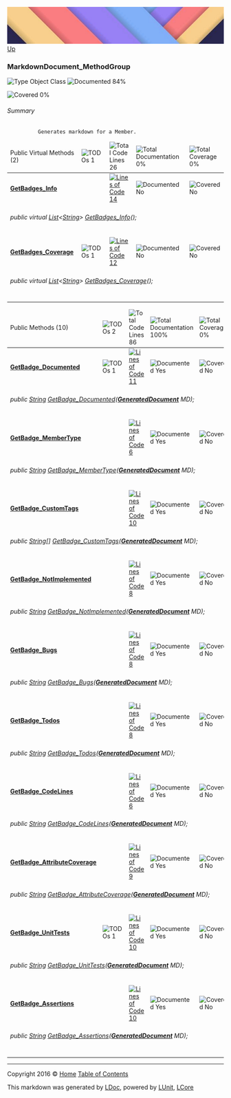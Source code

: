 ![](../Content/LDoc-banner-small.png "")
[Up](../LDoc.md)

### MarkdownDocument_MethodGroup

![Type Object Class](http://b.repl.ca/v1/Type-Object%20Class-blue.png "") ![Documented 84%](http://b.repl.ca/v1/Documented-84%25-green.png "")

![Covered 0%](http://b.repl.ca/v1/Covered-0%25-red.png "")


###### Summary

              Generates markdown for a Member.
            

<table>
<thead><tr><td>Public Virtual Methods (2)</td>
<td><img src="http://b.repl.ca/v1/TODOs-1-orange.png" alt="TODOs 1" /></td>
<td><img src="http://b.repl.ca/v1/Total%20Code%20Lines-26-blue.png" alt="Total Code Lines 26" /></td>
<td><img src="http://b.repl.ca/v1/Total%20Documentation-0%25-red.png" alt="Total Documentation 0%" /></td>
<td><img src="http://b.repl.ca/v1/Total%20Coverage-0%25-red.png" alt="Total Coverage 0%" /></td></tr></thead>
<tr><td><h4><strong><a href="MarkdownDocument_MethodGroup_GetBadges_Info.md" alt="">GetBadges_Info</a></strong></h4></td>
<td>   </td>
<td><a href="../Markdown/Generators/MarkdownDocument_MethodGroup.cs#L39" alt=""><img src="http://b.repl.ca/v1/Lines%20of%20Code-14-blue.png" alt="Lines of Code 14" /></a></td>
<td><img src="http://b.repl.ca/v1/Documented-No-red.png" alt="Documented No" /></td>
<td><img src="http://b.repl.ca/v1/Covered-No-red.png" alt="Covered No" /></td></tr>
<tr><td colspan="5"><h6>public virtual <a href="https://msdn.microsoft.com/en-us/library/6sh2ey19.aspx" alt="" target="_blank">List</a>&lt;<a href="https://msdn.microsoft.com/en-us/library/system.string.aspx" alt="">String</a>&gt; <a href="MarkdownDocument_MethodGroup_GetBadges_Info.md" alt="">GetBadges_Info</a>();</h6>
</td>
</tr>
<tr><td><h4><strong><a href="MarkdownDocument_MethodGroup_GetBadges_Coverage.md" alt="">GetBadges_Coverage</a></strong></h4></td>
<td><img src="http://b.repl.ca/v1/TODOs-1-yellow.png" alt="TODOs 1" />   </td>
<td><a href="../Markdown/Generators/MarkdownDocument_MethodGroup.cs#L143" alt=""><img src="http://b.repl.ca/v1/Lines%20of%20Code-12-blue.png" alt="Lines of Code 12" /></a></td>
<td><img src="http://b.repl.ca/v1/Documented-No-red.png" alt="Documented No" /></td>
<td><img src="http://b.repl.ca/v1/Covered-No-red.png" alt="Covered No" /></td></tr>
<tr><td colspan="5"><h6>public virtual <a href="https://msdn.microsoft.com/en-us/library/6sh2ey19.aspx" alt="" target="_blank">List</a>&lt;<a href="https://msdn.microsoft.com/en-us/library/system.string.aspx" alt="">String</a>&gt; <a href="MarkdownDocument_MethodGroup_GetBadges_Coverage.md" alt="">GetBadges_Coverage</a>();</h6>
</td>
</tr>
<tr><td width="850px" colspan="421"></td></tr>
</table>


<table>
<thead><tr><td>Public Methods (10)</td>
<td><img src="http://b.repl.ca/v1/TODOs-2-orange.png" alt="TODOs 2" /></td>
<td><img src="http://b.repl.ca/v1/Total%20Code%20Lines-86-blue.png" alt="Total Code Lines 86" /></td>
<td><img src="http://b.repl.ca/v1/Total%20Documentation-100%25-brightgreen.png" alt="Total Documentation 100%" /></td>
<td><img src="http://b.repl.ca/v1/Total%20Coverage-0%25-red.png" alt="Total Coverage 0%" /></td></tr></thead>
<tr><td><h4><strong><a href="MarkdownDocument_MethodGroup_GetBadge_Documented.md" alt="">GetBadge_Documented</a></strong></h4></td>
<td><img src="http://b.repl.ca/v1/TODOs-1-yellow.png" alt="TODOs 1" />   </td>
<td><a href="../Markdown/Generators/MarkdownDocument_MethodGroup.cs#L60" alt=""><img src="http://b.repl.ca/v1/Lines%20of%20Code-11-blue.png" alt="Lines of Code 11" /></a></td>
<td><img src="http://b.repl.ca/v1/Documented-Yes-brightgreen.png" alt="Documented Yes" /></td>
<td><img src="http://b.repl.ca/v1/Covered-No-red.png" alt="Covered No" /></td></tr>
<tr><td colspan="5"><h6>public <a href="https://msdn.microsoft.com/en-us/library/system.string.aspx" alt="">String</a> <a href="MarkdownDocument_MethodGroup_GetBadge_Documented.md" alt="">GetBadge_Documented</a>(<strong><a href="GeneratedDocument.md" alt="">GeneratedDocument</a></strong> MD);</h6>
</td>
</tr>
<tr><td><h4><strong><a href="MarkdownDocument_MethodGroup_GetBadge_MemberType.md" alt="">GetBadge_MemberType</a></strong></h4></td>
<td>   </td>
<td><a href="../Markdown/Generators/MarkdownDocument_MethodGroup.cs#L75" alt=""><img src="http://b.repl.ca/v1/Lines%20of%20Code-6-blue.png" alt="Lines of Code 6" /></a></td>
<td><img src="http://b.repl.ca/v1/Documented-Yes-brightgreen.png" alt="Documented Yes" /></td>
<td><img src="http://b.repl.ca/v1/Covered-No-red.png" alt="Covered No" /></td></tr>
<tr><td colspan="5"><h6>public <a href="https://msdn.microsoft.com/en-us/library/system.string.aspx" alt="">String</a> <a href="MarkdownDocument_MethodGroup_GetBadge_MemberType.md" alt="">GetBadge_MemberType</a>(<strong><a href="GeneratedDocument.md" alt="">GeneratedDocument</a></strong> MD);</h6>
</td>
</tr>
<tr><td><h4><strong><a href="MarkdownDocument_MethodGroup_GetBadge_CustomTags.md" alt="">GetBadge_CustomTags</a></strong></h4></td>
<td>   </td>
<td><a href="../Markdown/Generators/MarkdownDocument_MethodGroup.cs#L84" alt=""><img src="http://b.repl.ca/v1/Lines%20of%20Code-10-blue.png" alt="Lines of Code 10" /></a></td>
<td><img src="http://b.repl.ca/v1/Documented-Yes-brightgreen.png" alt="Documented Yes" /></td>
<td><img src="http://b.repl.ca/v1/Covered-No-red.png" alt="Covered No" /></td></tr>
<tr><td colspan="5"><h6>public <a href="https://msdn.microsoft.com/en-us/library/system.string.aspx" alt="">String</a>[] <a href="MarkdownDocument_MethodGroup_GetBadge_CustomTags.md" alt="">GetBadge_CustomTags</a>(<strong><a href="GeneratedDocument.md" alt="">GeneratedDocument</a></strong> MD);</h6>
</td>
</tr>
<tr><td><h4><strong><a href="MarkdownDocument_MethodGroup_GetBadge_NotImplemented.md" alt="">GetBadge_NotImplemented</a></strong></h4></td>
<td>   </td>
<td><a href="../Markdown/Generators/MarkdownDocument_MethodGroup.cs#L100" alt=""><img src="http://b.repl.ca/v1/Lines%20of%20Code-8-blue.png" alt="Lines of Code 8" /></a></td>
<td><img src="http://b.repl.ca/v1/Documented-Yes-brightgreen.png" alt="Documented Yes" /></td>
<td><img src="http://b.repl.ca/v1/Covered-No-red.png" alt="Covered No" /></td></tr>
<tr><td colspan="5"><h6>public <a href="https://msdn.microsoft.com/en-us/library/system.string.aspx" alt="">String</a> <a href="MarkdownDocument_MethodGroup_GetBadge_NotImplemented.md" alt="">GetBadge_NotImplemented</a>(<strong><a href="GeneratedDocument.md" alt="">GeneratedDocument</a></strong> MD);</h6>
</td>
</tr>
<tr><td><h4><strong><a href="MarkdownDocument_MethodGroup_GetBadge_Bugs.md" alt="">GetBadge_Bugs</a></strong></h4></td>
<td>   </td>
<td><a href="../Markdown/Generators/MarkdownDocument_MethodGroup.cs#L111" alt=""><img src="http://b.repl.ca/v1/Lines%20of%20Code-8-blue.png" alt="Lines of Code 8" /></a></td>
<td><img src="http://b.repl.ca/v1/Documented-Yes-brightgreen.png" alt="Documented Yes" /></td>
<td><img src="http://b.repl.ca/v1/Covered-No-red.png" alt="Covered No" /></td></tr>
<tr><td colspan="5"><h6>public <a href="https://msdn.microsoft.com/en-us/library/system.string.aspx" alt="">String</a> <a href="MarkdownDocument_MethodGroup_GetBadge_Bugs.md" alt="">GetBadge_Bugs</a>(<strong><a href="GeneratedDocument.md" alt="">GeneratedDocument</a></strong> MD);</h6>
</td>
</tr>
<tr><td><h4><strong><a href="MarkdownDocument_MethodGroup_GetBadge_Todos.md" alt="">GetBadge_Todos</a></strong></h4></td>
<td>   </td>
<td><a href="../Markdown/Generators/MarkdownDocument_MethodGroup.cs#L122" alt=""><img src="http://b.repl.ca/v1/Lines%20of%20Code-8-blue.png" alt="Lines of Code 8" /></a></td>
<td><img src="http://b.repl.ca/v1/Documented-Yes-brightgreen.png" alt="Documented Yes" /></td>
<td><img src="http://b.repl.ca/v1/Covered-No-red.png" alt="Covered No" /></td></tr>
<tr><td colspan="5"><h6>public <a href="https://msdn.microsoft.com/en-us/library/system.string.aspx" alt="">String</a> <a href="MarkdownDocument_MethodGroup_GetBadge_Todos.md" alt="">GetBadge_Todos</a>(<strong><a href="GeneratedDocument.md" alt="">GeneratedDocument</a></strong> MD);</h6>
</td>
</tr>
<tr><td><h4><strong><a href="MarkdownDocument_MethodGroup_GetBadge_CodeLines.md" alt="">GetBadge_CodeLines</a></strong></h4></td>
<td>   </td>
<td><a href="../Markdown/Generators/MarkdownDocument_MethodGroup.cs#L133" alt=""><img src="http://b.repl.ca/v1/Lines%20of%20Code-6-blue.png" alt="Lines of Code 6" /></a></td>
<td><img src="http://b.repl.ca/v1/Documented-Yes-brightgreen.png" alt="Documented Yes" /></td>
<td><img src="http://b.repl.ca/v1/Covered-No-red.png" alt="Covered No" /></td></tr>
<tr><td colspan="5"><h6>public <a href="https://msdn.microsoft.com/en-us/library/system.string.aspx" alt="">String</a> <a href="MarkdownDocument_MethodGroup_GetBadge_CodeLines.md" alt="">GetBadge_CodeLines</a>(<strong><a href="GeneratedDocument.md" alt="">GeneratedDocument</a></strong> MD);</h6>
</td>
</tr>
<tr><td><h4><strong><a href="MarkdownDocument_MethodGroup_GetBadge_AttributeCoverage.md" alt="">GetBadge_AttributeCoverage</a></strong></h4></td>
<td>   </td>
<td><a href="../Markdown/Generators/MarkdownDocument_MethodGroup.cs#L164" alt=""><img src="http://b.repl.ca/v1/Lines%20of%20Code-9-blue.png" alt="Lines of Code 9" /></a></td>
<td><img src="http://b.repl.ca/v1/Documented-Yes-brightgreen.png" alt="Documented Yes" /></td>
<td><img src="http://b.repl.ca/v1/Covered-No-red.png" alt="Covered No" /></td></tr>
<tr><td colspan="5"><h6>public <a href="https://msdn.microsoft.com/en-us/library/system.string.aspx" alt="">String</a> <a href="MarkdownDocument_MethodGroup_GetBadge_AttributeCoverage.md" alt="">GetBadge_AttributeCoverage</a>(<strong><a href="GeneratedDocument.md" alt="">GeneratedDocument</a></strong> MD);</h6>
</td>
</tr>
<tr><td><h4><strong><a href="MarkdownDocument_MethodGroup_GetBadge_UnitTests.md" alt="">GetBadge_UnitTests</a></strong></h4></td>
<td><img src="http://b.repl.ca/v1/TODOs-1-yellow.png" alt="TODOs 1" />   </td>
<td><a href="../Markdown/Generators/MarkdownDocument_MethodGroup.cs#L177" alt=""><img src="http://b.repl.ca/v1/Lines%20of%20Code-10-blue.png" alt="Lines of Code 10" /></a></td>
<td><img src="http://b.repl.ca/v1/Documented-Yes-brightgreen.png" alt="Documented Yes" /></td>
<td><img src="http://b.repl.ca/v1/Covered-No-red.png" alt="Covered No" /></td></tr>
<tr><td colspan="5"><h6>public <a href="https://msdn.microsoft.com/en-us/library/system.string.aspx" alt="">String</a> <a href="MarkdownDocument_MethodGroup_GetBadge_UnitTests.md" alt="">GetBadge_UnitTests</a>(<strong><a href="GeneratedDocument.md" alt="">GeneratedDocument</a></strong> MD);</h6>
</td>
</tr>
<tr><td><h4><strong><a href="MarkdownDocument_MethodGroup_GetBadge_Assertions.md" alt="">GetBadge_Assertions</a></strong></h4></td>
<td>   </td>
<td><a href="../Markdown/Generators/MarkdownDocument_MethodGroup.cs#L191" alt=""><img src="http://b.repl.ca/v1/Lines%20of%20Code-10-blue.png" alt="Lines of Code 10" /></a></td>
<td><img src="http://b.repl.ca/v1/Documented-Yes-brightgreen.png" alt="Documented Yes" /></td>
<td><img src="http://b.repl.ca/v1/Covered-No-red.png" alt="Covered No" /></td></tr>
<tr><td colspan="5"><h6>public <a href="https://msdn.microsoft.com/en-us/library/system.string.aspx" alt="">String</a> <a href="MarkdownDocument_MethodGroup_GetBadge_Assertions.md" alt="">GetBadge_Assertions</a>(<strong><a href="GeneratedDocument.md" alt="">GeneratedDocument</a></strong> MD);</h6>
</td>
</tr>
<tr><td width="850px" colspan="426"></td></tr>
</table>




---

Copyright 2016 &copy; [Home](../../README.md) [Table of Contents](../../TableOfContents.md)

This markdown was generated by [LDoc](https://github.com/CodeSingularity/LDoc), powered by [LUnit](https://github.com/CodeSingularity/LUnit), [LCore](https://github.com/CodeSingularity/LCore)
